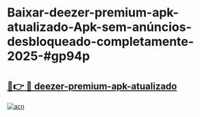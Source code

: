 # Baixar-deezer-premium-apk-atualizado-Apk-sem-anúncios-desbloqueado-completamente-2025-#gp94p

# <h2><a href="https://ainizakaria.my?title=deezer-premium-apk-atualizado&ref=24M">🔗👉 🔴 deezer-premium-apk-atualizado</a></h2>

[![acn](https://github.com/user-attachments/assets/0f9c940e-d8b0-45ae-aac7-cd30a18b3e1c)](https://ainizakaria.my?title=deezer-premium-apk-atualizado&ref=24M)

